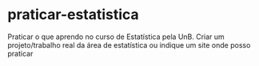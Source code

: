 # praticar-estatistica
Praticar o que aprendo no curso de Estatística pela UnB. Criar um projeto/trabalho real da área de estatística ou indique um site onde posso praticar
